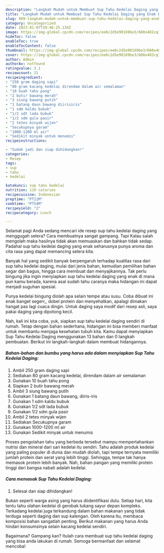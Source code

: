 ```yaml
---
description: "Langkah Mudah untuk Membuat Sup Tahu Kedelai Daging yang Enak Banget"
title: "Langkah Mudah untuk Membuat Sup Tahu Kedelai Daging yang Enak Banget"
slug: 969-langkah-mudah-untuk-membuat-sup-tahu-kedelai-daging-yang-enak-banget
category: Uncategorized
date: 2023-01-07T19:46:25.134Z
image: https://img-global.cpcdn.com/recipes/ee6c2d5e90169be3/680x482cq70/sup-tahu-kedelai-daging-foto-resep-utama.jpg
hideToc: false
enableToc: true
enableTocContent: false
thumbnail: https://img-global.cpcdn.com/recipes/ee6c2d5e90169be3/680x482cq70/sup-tahu-kedelai-daging-foto-resep-utama.jpg
cover: https://img-global.cpcdn.com/recipes/ee6c2d5e90169be3/680x482cq70/sup-tahu-kedelai-daging-foto-resep-utama.jpg
author: Admin
authorAv: notfound
ratingvalue: 3.1
reviewcount: 21
recipeingredient:
- "250 gram daging sapi"
- "80 gram kacang kedelai direndam dalam air semalaman"
- "10 buah tahu pong"
- "2 butir bawang merah"
- "3 siung bawang putih"
- "1 batang daun bawang diirisiris"
- "1 sdm kaldu bubuk"
- "1/2 sdt lada bubuk"
- "1/2 sdm gula pasir"
- "2 tetes minyak wijen"
- "Secukupnya garam"
- "1000-1200 ml air"
- "Sedikit minyak untuk menumis"
recipeinstructions:

- "Sudah jadi dan siap dihidangkan!"
categories:
- Resep
tags:
- sup
- tahu
- kedelai

katakunci: sup tahu kedelai 
nutrition: 119 calories
recipecuisine: Indonesian
preptime: "PT21M"
cooktime: "PT54M"
recipeyield: "2"
recipecategory: Lunch

---
```



Selamat pagi Anda sedang mencari ide resep sup tahu kedelai daging yang menggugah selera? Cara membuatnya sangat gampang. Tapi Kalau salah mengolah maka hasilnya tidak akan memuaskan dan bahkan tidak sedap. Padahal sup tahu kedelai daging yang enak seharusnya punya aroma dan cita rasa yang dapat memancing selera kita.


Banyak hal yang sedikit banyak berpengaruh terhadap kualitas rasa dari sup tahu kedelai daging, mulai dari jenis bahan, kemudian pemilihan bahan segar dan bagus, hingga cara membuat dan menyajikannya. Tak perlu bingung jika ingin menyiapkan sup tahu kedelai daging yang enak di mana pun kamu berada, karena asal sudah tahu caranya maka hidangan ini dapat menjadi suguhan spesial.

Punya kedelai bingung diolah apa selain tempe atau susu. Coba dibuat ini enak banget segerr,, dobel protein dan menyehatkan, apalagi dimakan hangat pas lagi cuaca dingin. Untuk daging saya modif dari resep asli, saya pakai daging yang dipotong kecil.


Nah, kali ini kita coba, yuk, siapkan sup tahu kedelai daging sendiri di rumah. Tetap dengan bahan sederhana, hidangan ini bisa memberi manfaat untuk membantu menjaga kesehatan tubuh kita. Kamu dapat menyiapkan Sup Tahu Kedelai Daging menggunakan 13 bahan dan 0 langkah pembuatan. Berikut ini langkah-langkah dalam membuat hidangannya.

<!--inarticleads1-->

##### Bahan-bahan dan bumbu yang harus ada dalam menyiapkan Sup Tahu Kedelai Daging:

1. Ambil 250 gram daging sapi
1. Sediakan 80 gram kacang kedelai, direndam dalam air semalaman
1. Gunakan 10 buah tahu pong
1. Siapkan 2 butir bawang merah
1. Ambil 3 siung bawang putih
1. Gunakan 1 batang daun bawang, diiris-iris
1. Gunakan 1 sdm kaldu bubuk
1. Gunakan 1/2 sdt lada bubuk
1. Gunakan 1/2 sdm gula pasir
1. Ambil 2 tetes minyak wijen
1. Sediakan Secukupnya garam
1. Gunakan 1000-1200 ml air
1. Gunakan Sedikit minyak untuk menumis


Proses pengolahan tahu yang berbeda tersebut mampu mempertahankan nutrisi dan mineral dari sari kedelai itu sendiri. Tahu adalah produk kedelai yang paling populer di dunia dan mudah diolah, tapi tempe ternyata memiliki jumlah protein dan serat yang lebih tinggi. Sehingga, tempe tak hanya memasok protein lebih banyak. Nah, bahan pangan yang memiliki protein tinggi dari bangsa nabati adalah kedelai. 

<!--inarticleads2-->

##### Cara memasak Sup Tahu Kedelai Daging:


1. Selesai dan siap dihidangkan!

Bukan seperti warga asing yang harus diidentifikasi dulu. Setiap hari, kita tentu tahu olahan kedelai di gerobak tukang sayur depan kompleks. Terkadang kedelai juga terkandung dalam bahan makanan yang tidak terduga seperti daging dan sup kalengan. Oleh karena itu, membaca komposisi bahan sangatlah penting. Berikut makanan yang harus Anda hindari konsumsinya selain kacang kedelai sendiri. 

Bagaimana? Gampang kan? Itulah cara membuat sup tahu kedelai daging yang bisa anda lakukan di rumah. Semoga bermanfaat dan selamat mencoba!
